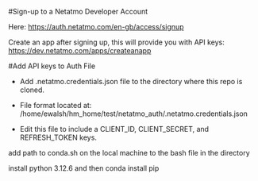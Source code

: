 #Sign-up to a Netatmo Developer Account

Here: https://auth.netatmo.com/en-gb/access/signup

Create an app after signing up, this will provide you with API keys: https://dev.netatmo.com/apps/createanapp

#Add API keys to Auth File

  - Add .netatmo.credentials.json file to the directory where this repo is cloned.

  - File format located at: /home/ewalsh/hm_home/test/netatmo_auth/.netatmo.credentials.json

  - Edit this file to include a CLIENT_ID, CLIENT_SECRET, and REFRESH_TOKEN keys.

add path to conda.sh on the local machine to the bash file in the directory

install python 3.12.6 and then conda install pip
